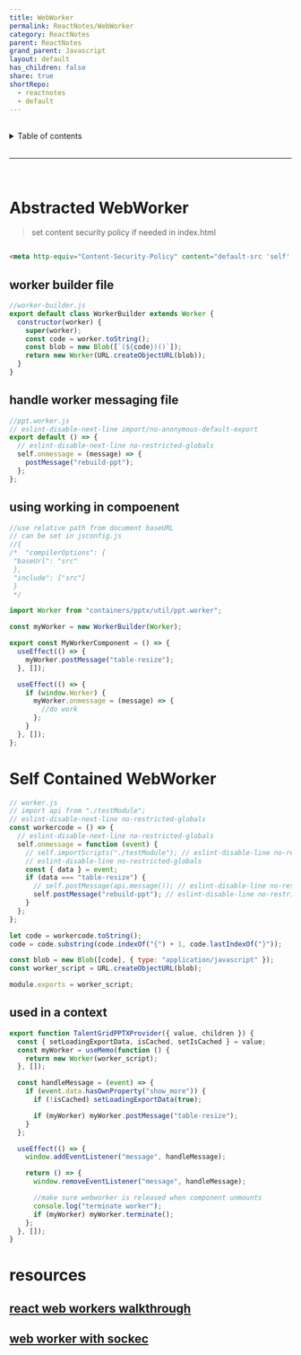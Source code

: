 ```yaml
---
title: WebWorker
permalink: ReactNotes/WebWorker
category: ReactNotes
parent: ReactNotes
grand_parent: Javascript
layout: default
has_children: false
share: true
shortRepo:
  - reactnotes
  - default
---
```


<br/>

<details markdown="block">                      
<summary>                      
Table of contents                      
</summary>                      
{: .text-delta }                      
1. TOC                      
{:toc}                      
</details>

<br/>

---

<br/>

# Abstracted WebWorker

> set content security policy if needed in index.html

```html

<meta http-equiv="Content-Security-Policy" content="default-src 'self'; worker-src 'self' blob:;/>
```

## worker builder file

```jsx
//worker-builder.js
export default class WorkerBuilder extends Worker {
  constructor(worker) {
    super(worker);
    const code = worker.toString();
    const blob = new Blob([`(${code})()`]);
    return new Worker(URL.createObjectURL(blob));
  }
}
```

## handle worker messaging file

```jsx
//ppt.worker.js
// eslint-disable-next-line import/no-anonymous-default-export
export default () => {
  // eslint-disable-next-line no-restricted-globals
  self.onmessage = (message) => {
    postMessage("rebuild-ppt");
  };
};
```

## using working in compoenent

```jsx
//use relative path from document baseURL
// can be set in jsconfig.js
//{
/*  "compilerOptions": {      
 "baseUrl": "src"      
 },      
 "include": ["src"]      
 }      
 */

import Worker from "containers/pptx/util/ppt.worker";

const myWorker = new WorkerBuilder(Worker);

export const MyWorkerComponent = () => {
  useEffect(() => {
    myWorker.postMessage("table-resize");
  }, []);

  useEffect(() => {
    if (window.Worker) {
      myWorker.onmessage = (message) => {
        //do work
      };
    }
  }, []);
};
```

# Self Contained WebWorker

```jsx
// worker.js
// import api from "./testModule";
// eslint-disable-next-line no-restricted-globals
const workercode = () => {
  // eslint-disable-next-line no-restricted-globals
  self.onmessage = function (event) {
    // self.importScripts("./testModule"); // eslint-disable-line no-restricted-globals
    // eslint-disable-line no-restricted-globals
    const { data } = event;
    if (data === "table-resize") {
      // self.postMessage(api.message()); // eslint-disable-line no-restricted-globals
      self.postMessage("rebuild-ppt"); // eslint-disable-line no-restricted-globals
    }
  };
};

let code = workercode.toString();
code = code.substring(code.indexOf("{") + 1, code.lastIndexOf("}"));

const blob = new Blob([code], { type: "application/javascript" });
const worker_script = URL.createObjectURL(blob);

module.exports = worker_script;
```

## used in a context

```jsx
export function TalentGridPPTXProvider({ value, children }) {
  const { setLoadingExportData, isCached, setIsCached } = value;
  const myWorker = useMemo(function () {
    return new Worker(worker_script);
  }, []);

  const handleMessage = (event) => {
    if (event.data.hasOwnProperty("show_more")) {
      if (!isCached) setLoadingExportData(true);

      if (myWorker) myWorker.postMessage("table-resize");
    }
  };

  useEffect(() => {
    window.addEventListener("message", handleMessage);

    return () => {
      window.removeEventListener("message", handleMessage);

      //make sure webworker is released when component unmounts
      console.log("terminate worker");
      if (myWorker) myWorker.terminate();
    };
  }, []);
}
```

# resources

## [react web workers walkthrough ](https://javascript.plainenglish.io/web-worker-in-react-9b2efafe309c)

## [web worker with sockec](https://www.freecodecamp.org/news/how-webworkers-work-in-javascript-with-example/)
